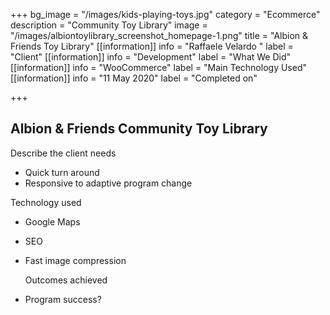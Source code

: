 +++
bg_image = "/images/kids-playing-toys.jpg"
category = "Ecommerce"
description = "Community Toy Library"
image = "/images/albiontoylibrary_screenshot_homepage-1.png"
title = "Albion & Friends Toy Library"
[[information]]
info = "Raffaele Velardo "
label = "Client"
[[information]]
info = "Development"
label = "What We Did"
[[information]]
info = "WooCommerce"
label = "Main Technology Used"
[[information]]
info = "11 May 2020"
label = "Completed on"

+++
## Albion & Friends Community Toy Library

Describe the client needs

* Quick turn around
* Responsive to adaptive program change

Technology used

* Google Maps 
* SEO
* Fast image compression

  Outcomes achieved
* Program success?